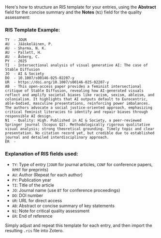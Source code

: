 Here's how to structure an RIS template for your entries, using the **Abstract** field for the concise summary and the **Notes** (`N1`) field for the quality assessment:

### RIS Template Example:

```
TY  - JOUR
AU  - Jääskeläinen, P.
AU  - Sharma, N. K.
AU  - Pallett, H.
AU  - Åsberg, C.
PY  - 2025
TI  - Intersectional analysis of visual generative AI: The case of Stable Diffusion
JO  - AI & Society
DO  - 10.1007/s00146-025-02207-y
UR  - https://doi.org/10.1007/s00146-025-02207-y
AB  - This open-access paper provides a feminist intersectional critique of Stable Diffusion, revealing how AI-generated visuals reflect and amplify societal biases like racism, sexism, ableism, and colonialism. It highlights that AI outputs default to Eurocentric, able-bodied, masculine presentations, reinforcing power imbalances. The authors advocate a social justice-oriented approach, emphasizing critical feminist literacies to identify and repair biases through responsible AI design.
N1  - Quality: High. Published in AI & Society, a peer-reviewed Springer journal (Scopus Q2). Methodologically rigorous qualitative visual analysis; strong theoretical grounding. Timely topic and clear presentation. No citation record yet, but credible due to established journal and detailed interdisciplinary approach.
ER  -
```

### Explanation of RIS fields used:

* `TY`: Type of entry (`JOUR` for journal articles, `CONF` for conference papers, `RPRT` for preprints)
* `AU`: Author (Repeat for each author)
* `PY`: Publication year
* `TI`: Title of the article
* `JO`: Journal name (use `BT` for conference proceedings)
* `DO`: DOI number
* `UR`: URL for direct access
* `AB`: Abstract or concise summary of key statements
* `N1`: Note for critical quality assessment
* `ER`: End of reference

Simply adjust and repeat this template for each entry, and then import the resulting `.ris` file into Zotero.

